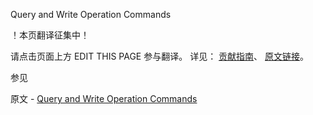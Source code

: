  Query and Write Operation Commands

 ！本页翻译征集中！

请点击页面上方 EDIT THIS PAGE 参与翻译。
详见：
[贡献指南]( https://github.com/whaleal/MongoDB-Manual-zh/blob/master/CONTRIBUTING.md )、
[原文链接](  https://docs.mongodb.com/manual/reference/command/nav-crud/  )。

 参见

原文 - [Query and Write Operation Commands]( https://docs.mongodb.com/manual/reference/command/nav-crud/ )

